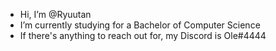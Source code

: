 - Hi, I’m @Ryuutan
- I’m currently studying for a Bachelor of Computer Science
- If there's anything to reach out for, my Discord is Ole#4444
